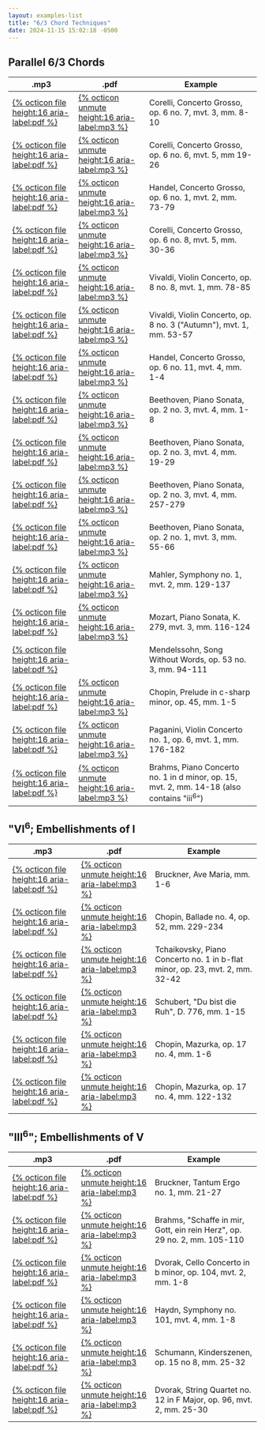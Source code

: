 ```yaml
---
layout: examples-list
title: "6/3 Chord Techniques"
date: 2024-11-15 15:02:18 -0500
---
```


## Parallel 6/3 Chords

<table class="tablesaw tablesaw-stack" data-tablesaw-mode="stack">
  <thead>
    <tr>
      <th>.mp3</th>
      <th>.pdf</th>
      <th>Example</th>
    </tr>
  </thead>
  <tbody>
    <tr>
      <td><a href="13-63-chord-tech/FIa.pdf">{% octicon file height:16 aria-label:pdf %}</a></td>
      <td><a href="13-63-chord-tech/FIa.mp3">{% octicon unmute height:16 aria-label:mp3 %}</a></td>
      <td>Corelli, Concerto Grosso, op. 6 no. 7, mvt. 3, mm. 8-10</td>
    </tr>
    <tr>
      <td><a href="13-63-chord-tech/FIb.pdf">{% octicon file height:16 aria-label:pdf %}</a></td>
      <td><a href="13-63-chord-tech/FIb.mp3">{% octicon unmute height:16 aria-label:mp3 %}</a></td>
      <td>Corelli, Concerto Grosso, op. 6 no. 6, mvt. 5, mm 19-26</td>
    </tr>
    <tr>
      <td><a href="13-63-chord-tech/FIc.pdf">{% octicon file height:16 aria-label:pdf %}</a></td>
      <td><a href="13-63-chord-tech/FIc.mp3">{% octicon unmute height:16 aria-label:mp3 %}</a></td>
      <td>Handel, Concerto Grosso, op. 6 no. 1, mvt. 2, mm. 73-79</td>
    </tr>
    <tr>
      <td><a href="13-63-chord-tech/FIe.pdf">{% octicon file height:16 aria-label:pdf %}</a></td>
      <td><a href="13-63-chord-tech/FIe.mp3">{% octicon unmute height:16 aria-label:mp3 %}</a></td>
      <td>Corelli, Concerto Grosso, op. 6 no. 8, mvt. 5, mm. 30-36</td>
    </tr>
    <tr>
      <td><a href="13-63-chord-tech/FIf.pdf">{% octicon file height:16 aria-label:pdf %}</a></td>
      <td><a href="13-63-chord-tech/FIf.mp3">{% octicon unmute height:16 aria-label:mp3 %}</a></td>
      <td>Vivaldi, Violin Concerto, op. 8 no. 8, mvt. 1, mm. 78-85</td>
    </tr>
    <tr>
      <td><a href="13-63-chord-tech/FIg.pdf">{% octicon file height:16 aria-label:pdf %}</a></td>
      <td><a href="13-63-chord-tech/FIg.mp3">{% octicon unmute height:16 aria-label:mp3 %}</a></td>
      <td>Vivaldi, Violin Concerto, op. 8 no. 3 (&quot;Autumn&quot;), mvt. 1, mm. 53-57</td>
    </tr>
    <tr>
      <td><a href="13-63-chord-tech/FIh.pdf">{% octicon file height:16 aria-label:pdf %}</a></td>
      <td><a href="13-63-chord-tech/FIh.mp3">{% octicon unmute height:16 aria-label:mp3 %}</a></td>
      <td>Handel, Concerto Grosso, op. 6 no. 11, mvt. 4, mm. 1-4</td>
    </tr>
    <tr>
      <td><a href="13-63-chord-tech/FIi.pdf">{% octicon file height:16 aria-label:pdf %}</a></td>
      <td><a href="13-63-chord-tech/FIi.mp3">{% octicon unmute height:16 aria-label:mp3 %}</a></td>
      <td>Beethoven, Piano Sonata, op. 2 no. 3, mvt. 4, mm. 1-8</td>
    </tr>
    <tr>
      <td><a href="13-63-chord-tech/FIj.pdf">{% octicon file height:16 aria-label:pdf %}</a></td>
      <td><a href="13-63-chord-tech/FIj.mp3">{% octicon unmute height:16 aria-label:mp3 %}</a></td>
      <td>Beethoven, Piano Sonata, op. 2 no. 3, mvt. 4, mm. 19-29</td>
    </tr>
    <tr>
      <td><a href="13-63-chord-tech/FIk.pdf">{% octicon file height:16 aria-label:pdf %}</a></td>
      <td><a href="13-63-chord-tech/FIk.mp3">{% octicon unmute height:16 aria-label:mp3 %}</a></td>
      <td>Beethoven, Piano Sonata, op. 2 no. 3, mvt. 4, mm. 257-279</td>
    </tr>
    <tr>
      <td><a href="13-63-chord-tech/FIl.pdf">{% octicon file height:16 aria-label:pdf %}</a></td>
      <td><a href="13-63-chord-tech/FIl.mp3">{% octicon unmute height:16 aria-label:mp3 %}</a></td>
      <td>Beethoven, Piano Sonata, op. 2 no. 1, mvt. 3, mm. 55-66</td>
    </tr>
    <tr>
      <td><a href="13-63-chord-tech/FIm.pdf">{% octicon file height:16 aria-label:pdf %}</a></td>
      <td><a href="13-63-chord-tech/FIm.mp3">{% octicon unmute height:16 aria-label:mp3 %}</a></td>
      <td>Mahler, Symphony no. 1, mvt. 2, mm. 129-137</td>
    </tr>
    <tr>
      <td><a href="13-63-chord-tech/FIn.pdf">{% octicon file height:16 aria-label:pdf %}</a></td>
      <td><a href="13-63-chord-tech/FIn.mp3">{% octicon unmute height:16 aria-label:mp3 %}</a></td>
      <td>Mozart, Piano Sonata, K. 279, mvt. 3, mm. 116-124</td>
    </tr>
    <tr>
      <td><a href="13-63-chord-tech/FIp.pdf">{% octicon file height:16 aria-label:pdf %}</a></td>
      <td></td>
      <td>Mendelssohn, Song Without Words, op. 53 no. 3, mm. 94-111</td>
    </tr>
    <tr>
      <td><a href="13-63-chord-tech/ FIr.pdf">{% octicon file height:16 aria-label:pdf %}</a></td>
      <td><a href="13-63-chord-tech/FIr.mp3">{% octicon unmute height:16 aria-label:mp3 %}</a></td>
      <td>Chopin, Prelude in c-sharp minor, op. 45, mm. 1-5</td>
    </tr>
    <tr>
      <td><a href="13-63-chord-tech/FIs.pdf">{% octicon file height:16 aria-label:pdf %}</a></td>
      <td><a href="13-63-chord-tech/FIs.mp3">{% octicon unmute height:16 aria-label:mp3 %}</a></td>
      <td>Paganini, Violin Concerto no. 1, op. 6, mvt. 1, mm. 176-182</td>
    </tr>
    <tr>
      <td><a href="13-63-chord-tech/FIt.pdf">{% octicon file height:16 aria-label:pdf %}</a></td>
      <td><a href="13-63-chord-tech/FIt.mp3">{% octicon unmute height:16 aria-label:mp3 %}</a></td>
      <td>Brahms, Piano Concerto no. 1 in d minor, op. 15, mvt. 2, mm. 14-18 (also contains &quot;iii<sup>6</sup>")</td>
    </tr>

  </tbody>
</table>

## &quot;VI<sup>6</sup>; Embellishments of I

<table class="tablesaw tablesaw-stack" data-tablesaw-mode="stack">
  <thead>
    <tr>
      <th>.mp3</th>
      <th>.pdf</th>
      <th>Example</th>
    </tr>
  </thead>
  <tbody>
    <tr>
      <td><a href="13-63-chord-tech/FIu.pdf">{% octicon file height:16 aria-label:pdf %}</a></td>
      <td><a href="13-63-chord-tech/FIu.mp3">{% octicon unmute height:16 aria-label:mp3 %}</a></td>
      <td>Bruckner, Ave Maria, mm. 1-6</td>
    </tr>
    <tr>
      <td><a href="13-63-chord-tech/FIv.pdf">{% octicon file height:16 aria-label:pdf %}</a></td>
      <td><a href="13-63-chord-tech/FIv.mp3">{% octicon unmute height:16 aria-label:mp3 %}</a></td>
      <td>Chopin, Ballade no. 4, op. 52, mm. 229-234</td>
    </tr>
    <tr>
      <td><a href="13-63-chord-tech/FIw.pdf">{% octicon file height:16 aria-label:pdf %}</a></td>
      <td><a href="13-63-chord-tech/FIw.mp3">{% octicon unmute height:16 aria-label:mp3 %}</a></td>
      <td>Tchaikovsky, Piano Concerto no. 1 in b-flat minor, op. 23, mvt. 2, mm. 32-42</td>
    </tr>
    <tr>
      <td><a href="13-63-chord-tech/FIz.pdf">{% octicon file height:16 aria-label:pdf %}</a></td>
      <td><a href="13-63-chord-tech/FIz.mp3">{% octicon unmute height:16 aria-label:mp3 %}</a></td>
      <td>Schubert, &quot;Du bist die Ruh&quot;, D. 776, mm. 1-15</td>
    </tr>
    <tr>
      <td><a href="13-63-chord-tech/FIb1.pdf">{% octicon file height:16 aria-label:pdf %}</a></td>
      <td><a href="13-63-chord-tech/FIb1.mp3">{% octicon unmute height:16 aria-label:mp3 %}</a></td>
      <td>Chopin, Mazurka, op. 17 no. 4, mm. 1-6</td>
    </tr>
    <tr>
      <td><a href="13-63-chord-tech/FIc1.pdf">{% octicon file height:16 aria-label:pdf %}</a></td>
      <td><a href="13-63-chord-tech/FIc1.mp3">{% octicon unmute height:16 aria-label:mp3 %}</a></td>
      <td>Chopin, Mazurka, op. 17 no. 4, mm. 122-132</td>
    </tr>

  </tbody>
</table>

## &quot;III<sup>6</sup>&quot;; Embellishments of V

<table class="tablesaw tablesaw-stack" data-tablesaw-mode="stack">
  <thead>
    <tr>
      <th>.mp3</th>
      <th>.pdf</th>
      <th>Example</th>
    </tr>
  </thead>
  <tbody>
    <tr>
      <td><a href="13-63-chord-tech/FId1.pdf">{% octicon file height:16 aria-label:pdf %}</a></td>
      <td><a href="13-63-chord-tech/FId1.mp3">{% octicon unmute height:16 aria-label:mp3 %}</a></td>
      <td>Bruckner, Tantum Ergo no. 1, mm. 21-27</td>
    </tr>
    <tr>
      <td><a href="13-63-chord-tech/FIe1.pdf">{% octicon file height:16 aria-label:pdf %}</a></td>
      <td><a href="13-63-chord-tech/FIe1.mp3">{% octicon unmute height:16 aria-label:mp3 %}</a></td>
      <td>Brahms, &quot;Schaffe in mir, Gott, ein rein Herz&quot;, op. 29 no. 2, mm. 105-110</td>
    </tr>
    <tr>
      <td><a href="13-63-chord-tech/FIf1.pdf">{% octicon file height:16 aria-label:pdf %}</a></td>
      <td><a href="13-63-chord-tech/FIf1.mp3">{% octicon unmute height:16 aria-label:mp3 %}</a></td>
      <td>Dvorak, Cello Concerto in b minor, op. 104, mvt. 2, mm. 1-8</td>
    </tr>
    <tr>
      <td><a href="13-63-chord-tech/FIg1.pdf">{% octicon file height:16 aria-label:pdf %}</a></td>
      <td><a href="13-63-chord-tech/FIg1.mp3">{% octicon unmute height:16 aria-label:mp3 %}</a></td>
      <td>Haydn, Symphony no. 101, mvt. 4, mm. 1-8</td>
    </tr>
    <tr>
      <td><a href="13-63-chord-tech/FIh1.pdf">{% octicon file height:16 aria-label:pdf %}</a></td>
      <td><a href="13-63-chord-tech/FIh1.mp3">{% octicon unmute height:16 aria-label:mp3 %}</a></td>
      <td>Schumann, Kinderszenen, op. 15 no 8, mm. 25-32</td>
    </tr>
    <tr>
      <td><a href="13-63-chord-tech/FIi1.pdf">{% octicon file height:16 aria-label:pdf %}</a></td>
      <td><a href="13-63-chord-tech/FIi1.mp3">{% octicon unmute height:16 aria-label:mp3 %}</a></td>
      <td>Dvorak, String Quartet no. 12 in F Major, op. 96, mvt. 2, mm. 25-30</td>
    </tr>

  </tbody>
</table>

